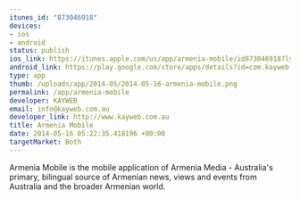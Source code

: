 ```yaml
--- 
itunes_id: "873046918"
devices: 
- ios
- android
status: publish
ios_link: https://itunes.apple.com/us/app/armenia-mobile/id873046918?ls=1&mt=8
android_link: https://play.google.com/store/apps/details?id=com.kayweb.armeniamobile
type: app
thumb: /uploads/app/2014-05/2014-05-16-armenia-mobile.png
permalink: /app/armenia-mobile
developer: KAYWEB
email: info@kayweb.com.au
developer_link: http://www.kayweb.com.au
title: Armenia Mobile
date: 2014-05-16 05:22:35.418196 +00:00
targetMarket: Both
---
```


Armenia Mobile is the mobile application of Armenia Media - Australia's primary, bilingual source of Armenian news, views and events from Australia and the broader Armenian world.
